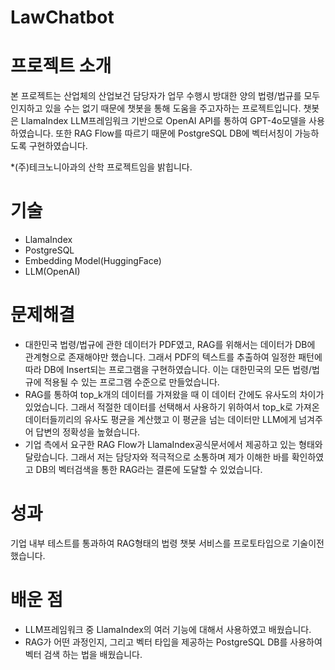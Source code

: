 # LawChatbot

# 프로젝트 소개

본 프로젝트는 산업체의 산업보건 담당자가 업무 수행시 방대한 양의 법령/법규를 모두 인지하고 있을 수는 없기 때문에 챗봇을 통해 도움을 주고자하는 프로젝트입니다. 챗봇은 LlamaIndex LLM프레임워크 기반으로 OpenAI API를 통하여 GPT-4o모델을 사용하였습니다. 또한 RAG Flow를 따르기 때문에 PostgreSQL DB에 벡터서칭이 가능하도록 구현하였습니다.

*(주)테크노니아과의 산학 프로젝트임을 밝힙니다.

# 기술

- LlamaIndex
- PostgreSQL
- Embedding Model(HuggingFace)
- LLM(OpenAI)

# 문제해결

- 대한민국 법령/법규에 관한 데이터가 PDF였고, RAG를 위해서는 데이터가 DB에 관계형으로 존재해야만 했습니다. 그래서 PDF의 텍스트를 추출하여 일정한 패턴에 따라 DB에 Insert되는 프로그램을 구현하였습니다. 이는 대한민국의 모든 법령/법규에 적용될 수 있는 프로그램 수준으로 만들었습니다.
- RAG를 통하여 top_k개의 데이터를 가져왔을 때 이 데이터 간에도 유사도의 차이가 있었습니다. 그래서 적절한 데이터를 선택해서 사용하기 위하여서 top_k로 가져온 데이터들끼리의 유사도 평균을 계산했고 이 평균을 넘는 데이터만 LLM에게 넘겨주어 답변의 정확성을 높혔습니다.
- 기업 측에서 요구한 RAG Flow가 LlamaIndex공식문서에서 제공하고 있는 형태와 달랐습니다. 그래서 저는 담당자와 적극적으로 소통하며 제가 이해한 바를 확인하였고 DB의 벡터검색을 통한 RAG라는 결론에 도달할 수 있었습니다.

# 성과

기업 내부 테스트를 통과하여 RAG형태의 법령 챗봇 서비스를 프로토타입으로 기술이전 했습니다.

# 배운 점

- LLM프레임워크 중 LlamaIndex의 여러 기능에 대해서 사용하였고 배웠습니다.
- RAG가 어떤 과정인지, 그리고 벡터 타입을 제공하는 PostgreSQL DB를 사용하여 벡터 검색 하는 법을 배웠습니다.
